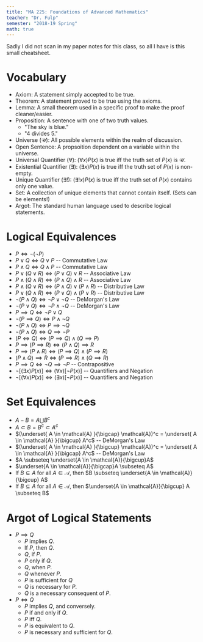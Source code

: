 ```yaml
---
title: "MA 225: Foundations of Advanced Mathematics"
teacher: "Dr. Fulp"
semester: "2018-19 Spring"
math: true
---
```


Sadly I did not scan in my paper notes for this class, so all I have is this
small cheatsheet.

# Vocabulary

* Axiom: A statement simply accepted to be true.
* Theorem: A statement proved to be true using the axioms.
* Lemma: A small theorem used in a specific proof to make the proof cleaner/easier.
* Proposition: A sentence with one of two truth values.
  * "The sky is blue."
  * "4 divides 5."
* Universe ($\mathcal{U}$): All possible elements within the realm of discussion.
* Open Sentence: A propsoition dependent on a variable within the universe.
* Universal Quantifier ($\forall$): $(\forall x) P(x)$ is true iff the truth set of $P(x)$ is
  $\mathcal{U}$.
* Existential Quantifier ($\exists$): $(\exists x) P(x)$ is true iff the truth set of $P(x)$ is
  non-empty.
* Unique Quantifier ($\exists!$): $(\exists! x) P(x)$ is true iff the truth set of $P(x)$ contains
  only one value.
* Set: A collection of unique elements that cannot contain itself. (Sets can be elements!)
* Argot: The standard human language used to describe logical statements.

# Logical Equivalences

* $P \iff \neg(\neg P)$
* $P \lor Q \iff Q \lor P$ -- Commutative Law
* $P \land Q \iff Q \land P$ -- Commutative Law
* $P \lor (Q \lor R) \iff (P \lor Q) \lor R$ -- Associative Law
* $P \land (Q \land R) \iff (P \land Q) \land R$ -- Associative Law
* $P \land (Q \lor R) \iff (P \land Q) \lor (P \land R)$ -- Distributive Law
* $P \lor (Q \land R) \iff (P \lor Q) \land (P \lor R)$ -- Distributive Law
* $\neg (P \land Q) \iff \neg P \lor \neg Q$ -- DeMorgan's Law
* $\neg (P \lor Q) \iff \neg P \land \neg Q$ -- DeMorgan's Law
* $P \implies Q \iff \neg P \lor Q$
* $\neg (P \implies Q) \iff P \land \neg Q$
* $\neg (P \land Q) \iff P \implies \neg Q$
* $\neg (P \land Q) \iff Q \implies \neg P$
* $(P \iff Q) \iff (P \implies Q) \land (Q \implies P)$
* $P \implies (P \implies R) \iff (P \land Q) \implies R$
* $P \implies (P \land R) \iff (P \implies Q) \land (P \implies R)$
* $(P \land Q) \implies R \iff (P \implies R) \land (Q \implies R)$
* $P \implies Q \iff \neg Q \implies \neg P$ -- Contrapositive
* $\neg [ (\exists x) P(x)] \iff (\forall x)[\neg P(x)]$ -- Quantifiers and Negation
* $\neg [ (\forall x) P(x)] \iff (\exists x)[\neg P(x)]$ -- Quantifiers and Negation

# Set Equivalences

* $A - B = A \bigcup B^c$
* $A \subset B = B^c \subset A^c$
* $(\underset{ A \in \mathcal{A} }{\bigcap} \mathcal{A})^c = \underset{ A \in \mathcal{A} }{\bigcup} A^c$ -- DeMorgan's Law
* $(\underset{ A \in \mathcal{A} }{\bigcup} \mathcal{A})^c = \underset{ A \in \mathcal{A} }{\bigcap} A^c$ -- DeMorgan's Law
* $A \subseteq \underset{A \in \mathcal{A}}{\bigcup}A$
* $\underset{A \in \mathcal{A}}{\bigcap}A \subseteq A$
* If $B \subseteq A$ for all $A \in \mathcal{A}$, then $B \subseteq \underset{A \in \mathcal{A}}{\bigcup} A$
* If $B \subseteq A$ for all $A \in \mathcal{A}$, then $\underset{A \in \mathcal{A}}{\bigcup} A \subseteq B$

# Argot of Logical Statements

* $P \implies Q$
  * $P$ implies $Q$.
  * If $P$, then $Q$.
  * $Q$, if $P$.
  * $P$ only if $Q$.
  * $Q$, when $P$.
  * $Q$ whenever $P$.
  * $P$ is sufficient for $Q$
  * $Q$ is necessary for $P$.
  * $Q$ is a necessary consequent of $P$.
* $P \iff Q$
  * $P$ implies $Q$, and conversely.
  * $P$ if and only if $Q$.
  * $P$ iff $Q$.
  * $P$ is equivalent to $Q$.
  * $P$ is necessary and sufficient for $Q$.
